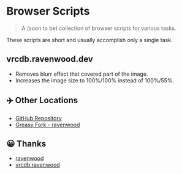 # Browser Scripts

> A (soon to be) collection of browser scripts for various tasks.

These scripts are short and usually accomplish only a single task.

## vrcdb.ravenwood.dev

- Removes blurr effect that covered part of the image.
- Increases the image size to 100%/100% instead of 100%/55%.

## ✈️ Other Locations

 - [GitHub Repository](https://github.com/YelloNolo/Browser-Scripts)
 - [Greasy Fork - ravenwood](https://github.com/YelloNolo/Browser-Scripts)


## 😀 Thanks

- [ravenwood](https://ravenwood.dev)
- [vrcdb.ravenwood](https://vrcdb.ravenwood.dev)